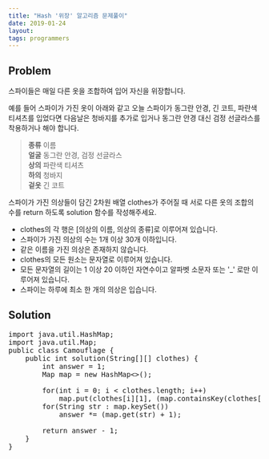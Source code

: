 ```yaml
---
title: "Hash '위장' 알고리즘 문제풀이"
date: 2019-01-24
layout:
tags: programmers
---
```


## Problem
스파이들은 매일 다른 옷을 조합하여 입어 자신을 위장합니다.

예를 들어 스파이가 가진 옷이 아래와 같고 오늘 스파이가 동그란 안경, 긴 코트, 파란색 티셔츠를 입었다면 다음날은 청바지를 추가로 입거나 동그란 안경 대신 검정 선글라스를 착용하거나 해야 합니다.

> <b>종류</b>	이름<br>
> <b>얼굴</b>	동그란 안경, 검정 선글라스<br>
> <b>상의</b>	파란색 티셔츠<br>
> <b>하의</b>	청바지<br>
> <b>겉옷</b>	긴 코트

스파이가 가진 의상들이 담긴 2차원 배열 clothes가 주어질 때 서로 다른 옷의 조합의 수를 return 하도록 solution 함수를 작성해주세요.

- clothes의 각 행은 [의상의 이름, 의상의 종류]로 이루어져 있습니다.
- 스파이가 가진 의상의 수는 1개 이상 30개 이하입니다.
- 같은 이름을 가진 의상은 존재하지 않습니다.
- clothes의 모든 원소는 문자열로 이루어져 있습니다.
- 모든 문자열의 길이는 1 이상 20 이하인 자연수이고 알파벳 소문자 또는 '_' 로만 이루어져 있습니다.
- 스파이는 하루에 최소 한 개의 의상은 입습니다.


## Solution
<pre>
import java.util.HashMap;
import java.util.Map;
public class Camouflage {
	public int solution(String[][] clothes) {
        int answer = 1;
        Map<String, Integer> map = new HashMap<>();
        
        for(int i = 0; i < clothes.length; i++)
        	map.put(clothes[i][1], (map.containsKey(clothes[i][1]))? map.get(clothes[i][1]) + 1 : 1);      
        for(String str : map.keySet())
        	answer *= (map.get(str) + 1);
        
        return answer - 1;
    }
}    
